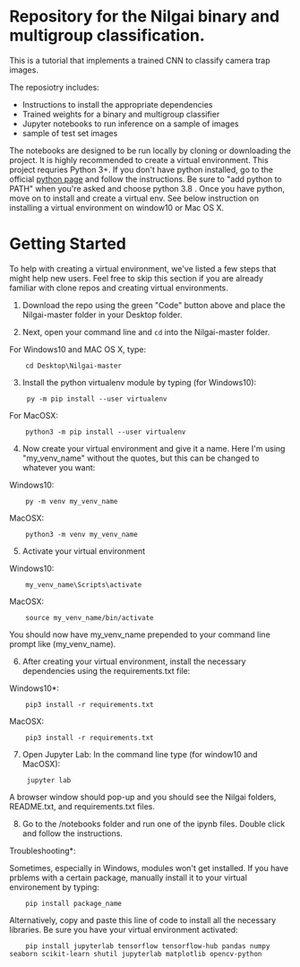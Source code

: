 # Repository for the Nilgai binary and multigroup classification. 

This is a tutorial that implements a trained CNN to classify camera trap images.

The reposiotry includes:
* Instructions to install the appropriate dependencies
* Trained weights for a binary and multigroup classifier
* Jupyter notebooks to run inference on a sample of images
* sample of test set images

The notebooks are designed to be run locally by cloning or downloading the project. It is highly recommended to create a virtual environment. This project requries Python 3+. If you don't have python installed, go to the official [python page](https://www.python.org/downloads/release/python-380/) and follow the instructions. Be sure to "add python to PATH" when you're asked and choose python 3.8 . Once you have python, 
move on to install and create a virtual env. See below instruction on installing a virtual environment on window10 or Mac OS X. 

# Getting Started
To help with creating a virtual environment, we've listed a few steps that might help new users. Feel free to skip this section if you are already familiar with clone repos and creating virtual environments. 

1. Download the repo using the green "Code" button above and place the Nilgai-master folder in your Desktop folder.

2. Next, open your command line and `cd` into the Nilgai-master folder. 

For Windows10 and MAC OS X, type:
	
		cd Desktop\Nilgai-master


3. Install the python virtualenv module by typing (for Windows10):

		py -m pip install --user virtualenv

For MacOSX:

		python3 -m pip install --user virtualenv

4. Now create your virtual environment and give it a name. Here I'm using "my_venv_name" without the quotes, but this can be changed
to whatever you want:

Windows10:

		py -m venv my_venv_name

MacOSX:

		python3 -m venv my_venv_name

5. Activate your virtual environment

Windows10:

		my_venv_name\Scripts\activate

MacOSX:

		source my_venv_name/bin/activate

You should now have my_venv_name prepended to your command line prompt like (my_venv_name).


6. After creating your virtual environment, install the necessary dependencies using the requirements.txt file:


Windows10*:

		pip3 install -r requirements.txt


MacOSX:

		pip3 install -r requirements.txt


7. Open Jupyter Lab:
In the command line type (for window10 and MacOSX):

		jupyter lab 
         
        
A browser window should pop-up and you should see the Nilgai folders, README.txt, and requirements.txt files. 

8. Go to the /notebooks folder and run one of the ipynb files. Double click and follow the instructions. 


Troubleshooting*:

Sometimes, especially in Windows, modules won't get installed. If you have prblems with a certain package, manually install it to your virtual environement by typing:

		pip install package_name

Alternatively, copy and paste this line of code to install all the necessary libraries. Be sure you have your virtual environment activated:
		
		pip install jupyterlab tensorflow tensorflow-hub pandas numpy seaborn scikit-learn shutil jupyterlab matplotlib opencv-python





